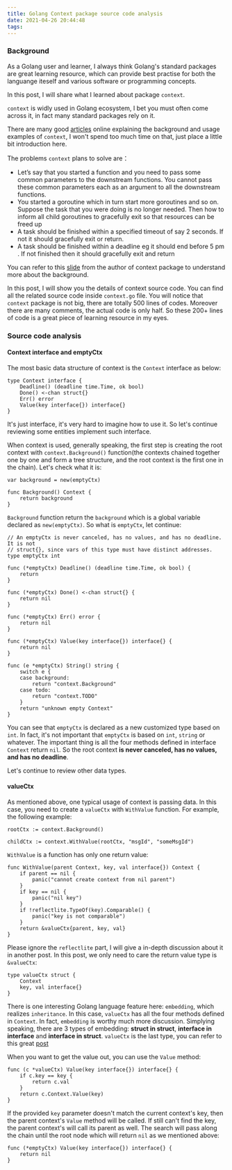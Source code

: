 ```yaml
---
title: Golang Context package source code analysis
date: 2021-04-26 20:44:48
tags:
---
```


### Background

As a Golang user and learner, I always think Golang's standard packages are great learning resource, which can provide best practise for both the languange iteself and various software or programming concepts. 

In this post, I will share what I learned about package `context`. 

`context` is widly used in Golang ecosystem, I bet you must often come across it, in fact many standard packages rely on it. 

There are many good [articles](https://golangbyexample.com/using-context-in-golang-complete-guide/) online explaining the background and usage examples of `context`, I won't spend too much time on that, just place a little bit introduction here. 

The problems `context` plans to solve are：

 - Let’s say that you started a function and you need to pass some common parameters to the downstream functions. You cannot pass these common parameters each as an argument to all the downstream functions.
 - You started a goroutine which in turn start more goroutines and so on. Suppose the task that you were doing is no longer needed. Then how to inform all child goroutines to gracefully exit so that resources can be freed up
 - A task should be finished within a specified timeout of say 2 seconds. If not it should gracefully exit or return.
 - A task should be finished within a deadline eg it should end before 5 pm . If not finished then it should gracefully exit and return

You can refer to this [slide](https://talks.golang.org/2014/gotham-context.slide#1) from the author of context package to understand more about the background. 

In this post, I will show you the details of context source code. You can find all the related source code inside `context.go` file. You will notice that `context` package is not big, there are totally 500 lines of codes. Moreover there are many comments, the actual code is only half. So these 200+ lines of code is a great piece of learning resource in my eyes. 

### Source code analysis

#### Context interface and emptyCtx

The most basic data structure of context is the `Context` interface as below:

```golang
type Context interface {
    Deadline() (deadline time.Time, ok bool)
    Done() <-chan struct{}
    Err() error
    Value(key interface{}) interface{}
}
```

It's just interface, it's very hard to imagine how to use it. So let's continue reviewing some entities implement such interface. 

When context is used, generally speaking, the first step is creating the root context with `context.Background()` function(the contexts chained together one by one and form a tree structure, and the root context is the first one in the chain). Let's check what it is: 

```golang
var background = new(emptyCtx)

func Background() Context {
	return background
}
```
`Background` function return the `background` which is a global variable declared as `new(emptyCtx)`. So what is `emptyCtx`, let continue:

```golang
// An emptyCtx is never canceled, has no values, and has no deadline. It is not
// struct{}, since vars of this type must have distinct addresses.
type emptyCtx int

func (*emptyCtx) Deadline() (deadline time.Time, ok bool) {
	return
}

func (*emptyCtx) Done() <-chan struct{} {
	return nil
}

func (*emptyCtx) Err() error {
	return nil
}

func (*emptyCtx) Value(key interface{}) interface{} {
	return nil
}

func (e *emptyCtx) String() string {
	switch e {
	case background:
		return "context.Background"
	case todo:
		return "context.TODO"
	}
	return "unknown empty Context"
}
```
You can see that `emptyCtx` is declared as a new customized type based on `int`.  In fact, it's not important  that `emptyCtx` is based on `int`, `string` or whatever. The important thing is all the four methods defined in interface `Context` return `nil`. So the root context **is never canceled, has no values, and has no deadline**. 

Let's continue to review other data types.


#### valueCtx

As mentioned above, one typical usage of context is passing data. In this case, you need to create a `valueCtx` with `WithValue` function. For example, the following example:

```golang
rootCtx := context.Background()

childCtx := context.WithValue(rootCtx, "msgId", "someMsgId")
```

`WithValue` is a function has only one return value:

```golang
func WithValue(parent Context, key, val interface{}) Context {
	if parent == nil {
		panic("cannot create context from nil parent")
	}
	if key == nil {
		panic("nil key")
	}
	if !reflectlite.TypeOf(key).Comparable() {
		panic("key is not comparable")
	}
	return &valueCtx{parent, key, val}
}
```

Please ignore the `reflectlite` part, I will give a in-depth discussion about it in another post. In this post, we only need to care the return value type is `&valueCtx`:

```golang
type valueCtx struct {
	Context
	key, val interface{}
}
```
There is one interesting Golang language feature here: `embedding`, which realizes `inheritance`. In this case, `valueCtx` has all the four methods defined in `Context`.
In fact, `embedding` is worthy much more discussion. Simplying speaking, there are 3 types of embedding: **struct in struct**, **interface in interface** and **interface in struct**. `valueCtx` is the last type, you can refer to this great [post](https://eli.thegreenplace.net/2020/embedding-in-go-part-1-structs-in-structs/)

When you want to get the value out, you can use the `Value` method: 

```golang
func (c *valueCtx) Value(key interface{}) interface{} {
	if c.key == key {
		return c.val
	}
	return c.Context.Value(key)
}
```

If the provided `key` parameter doesn't match the current context's key, then the parent context's `Value` method will be called. If still can't find the key, the parent context's will call its parent as well. The search will pass along the chain until the root node which will return `nil` as we mentioned above:

```golang
func (*emptyCtx) Value(key interface{}) interface{} {
	return nil
}
```

